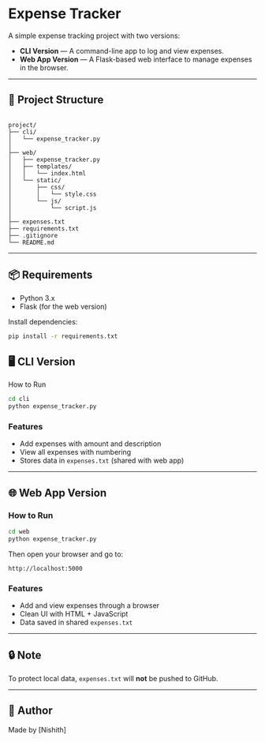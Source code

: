 # Expense Tracker

A simple expense tracking project with two versions:

- **CLI Version** — A command-line app to log and view expenses.
- **Web App Version** — A Flask-based web interface to manage expenses in the browser.

---

## 📁 Project Structure
```

project/
├── cli/
│   └── expense_tracker.py
│
├── web/
│   ├── expense_tracker.py
│   ├── templates/
│   │   └── index.html
│   └── static/
│       ├── css/
│       │   └── style.css
│       └── js/
│           └── script.js
│
├── expenses.txt
├── requirements.txt
├── .gitignore
└── README.md

```
---

## 📦 Requirements

- Python 3.x  
- Flask (for the web version)

Install dependencies:

```bash
pip install -r requirements.txt
```
## 🖥 CLI Version
How to Run
```bash
cd cli
python expense_tracker.py
```

### Features

* Add expenses with amount and description
* View all expenses with numbering
* Stores data in `expenses.txt` (shared with web app)

---

## 🌐 Web App Version

### How to Run

```bash
cd web
python expense_tracker.py
```

Then open your browser and go to:

```
http://localhost:5000
```

### Features

* Add and view expenses through a browser
* Clean UI with HTML + JavaScript
* Data saved in shared `expenses.txt`

---

## 🔒 Note

To protect local data, `expenses.txt` will **not** be pushed to GitHub.

---

## 👤 Author

Made by \[Nishith]


